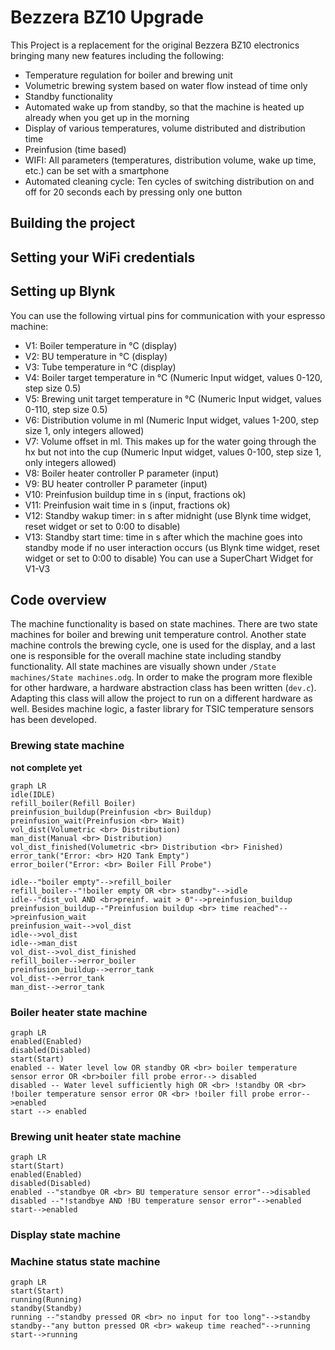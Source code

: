 # Bezzera BZ10 Upgrade
This Project is a replacement for the original Bezzera BZ10 electronics bringing many new features including the following:
- Temperature regulation for boiler and brewing unit
- Volumetric brewing system based on water flow instead of time only
- Standby functionality
- Automated wake up from standby, so that the machine is heated up already when you get up in the morning
- Display of various temperatures, volume distributed and distribution time
- Preinfusion (time based)
- WIFI: All parameters (temperatures, distribution volume, wake up time, etc.) can be set with a smartphone
- Automated cleaning cycle: Ten cycles of switching distribution on and off for 20 seconds each by pressing only one button

## Building the project
## Setting your WiFi credentials
## Setting up Blynk
You can use the following virtual pins for communication with your espresso machine:
- V1: Boiler temperature in °C (display)
- V2: BU temperature in °C (display)
- V3: Tube temperature in °C (display)
- V4: Boiler target temperature in °C (Numeric Input widget, values 0-120, step size 0.5)
- V5: Brewing unit target temperature in °C (Numeric Input widget, values 0-110, step size 0.5)
- V6: Distribution volume in ml (Numeric Input widget, values 1-200, step size 1, only integers allowed)
- V7: Volume offset in ml. This makes up for the water going through the hx but not into the cup (Numeric Input widget, values 0-100, step size 1, only integers allowed)
- V8: Boiler heater controller P parameter (input)
- V9: BU heater controller P parameter (input)
- V10: Preinfusion buildup time in s (input, fractions ok)
- V11: Preinfusion wait time in s (input, fractions ok)
- V12: Standby wakup timer: in s after midnight (use Blynk time widget, reset widget or set to 0:00 to disable)
- V13: Standby start time: time in s after which the machine goes into standby mode if no user interaction occurs (us Blynk time widget, reset widget or set to 0:00 to disable)
You can use a SuperChart Widget for V1-V3
## Code overview
The machine functionality is based on state machines. There are two state machines for boiler and brewing unit temperature control. Another state machine controls the brewing cycle, one is used for the display, and a last one is responsible for the overall machine state including standby functionality. All state machines are visually shown under `/State machines/State machines.odg`. 
In order to make the program more flexible for other hardware, a hardware abstraction class has been written (`dev.c`). Adapting this class will allow the project to run on a different hardware as well.
Besides machine logic, a faster library for TSIC temperature sensors has been developed.
### Brewing state machine
**not complete yet**
```mermaid
graph LR
idle(IDLE)
refill_boiler(Refill Boiler)
preinfusion_buildup(Preinfusion <br> Buildup)
preinfusion_wait(Preinfusion <br> Wait)
vol_dist(Volumetric <br> Distribution)
man_dist(Manual <br> Distribution)
vol_dist_finished(Volumetric <br> Distribution <br> Finished)
error_tank("Error: <br> H2O Tank Empty")
error_boiler("Error: <br> Boiler Fill Probe")

idle--"boiler empty"-->refill_boiler
refill_boiler--"!boiler empty OR <br> standby"-->idle
idle--"dist_vol AND <br>preinf. wait > 0"-->preinfusion_buildup
preinfusion_buildup--"Preinfusion buildup <br> time reached"-->preinfusion_wait
preinfusion_wait-->vol_dist
idle-->vol_dist
idle-->man_dist
vol_dist-->vol_dist_finished
refill_boiler-->error_boiler
preinfusion_buildup-->error_tank
vol_dist-->error_tank
man_dist-->error_tank

```
### Boiler heater state machine
```mermaid
graph LR
enabled(Enabled)
disabled(Disabled)
start(Start)
enabled -- Water level low OR standby OR <br> boiler temperature sensor error OR <br>boiler fill probe error--> disabled
disabled -- Water level sufficiently high OR <br> !standby OR <br> !boiler temperature sensor error OR <br> !boiler fill probe error-->enabled
start --> enabled
```
### Brewing unit heater state machine
```mermaid
graph LR
start(Start)
enabled(Enabled)
disabled(Disabled)
enabled --"standbye OR <br> BU temperature sensor error"-->disabled
disabled --"!standbye AND !BU temperature sensor error"-->enabled
start-->enabled
```
### Display state machine
### Machine status state machine
```mermaid
graph LR
start(Start)
running(Running)
standby(Standby)
running --"standby pressed OR <br> no input for too long"-->standby
standby--"any button pressed OR <br> wakeup time reached"-->running
start-->running
```
<!--stackedit_data:
eyJoaXN0b3J5IjpbLTc4MTAxOTMxNSwtMTcxMjU0Nzg0LDIxMT
QyNjI3NTAsLTE2NTAxMjgwMDVdfQ==
-->